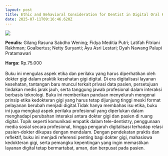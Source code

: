```yaml
---
layout: post
title: Ethic and Behavioral Consideration for Dentist in Digital Oral Health Education
date: 2025-07-11T09:16:46.620Z
---
```

![](/images/uploads/isbn-ethic-and-behavioral-consideration-for-dentist-in-digital-oral-health-edu.jpg)

**P﻿enulis:** Gilang Rasuna Sabdho Wening; Fidya Meditia Putri;
Latifah Fitriani Rakhman; Goalbertus; Netty Suryanti;
Ayu Asri Lestari; Dyah Nawang Palupi Pratamawari

**Harga:** Rp.75.000\
\
Buku ini mengulas aspek etika dan perilaku yang harus diperhatikan oleh dokter gigi dalam praktik kesehatan gigi digital. Di era digitalisasi layanan kesehatan, tantangan baru muncul terkait privasi data pasien, persetujuan tindakan medis jarak jauh, serta tanggung jawab profesional dalam interaksi berbasis teknologi. Buku ini memberikan panduan menyeluruh mengenai prinsip etika kedokteran gigi yang harus tetap dijunjung tinggi meski format pelayanan berubah menjadi digital.Tidak hanya membahas isu etika, buku ini juga mengkaji aspek perilaku profesional yang diperlukan dalam menghadapi perubahan interaksi antara dokter gigi dan pasien di ruang digital. Topik seperti komunikasi empatik dalam tele-dentistry, penggunaan media sosial secara profesional, hingga pengaruh digitalisasi terhadap relasi pasien-dokter dikupas dengan mendalam. Dengan pendekatan praktis dan reflektif, buku ini menjadi referensi penting bagi dokter gigi, mahasiswa kedokteran gigi, serta pemangku kepentingan yang ingin memastikan layanan digital tetap bermartabat, aman, dan berpusat pada pasien.